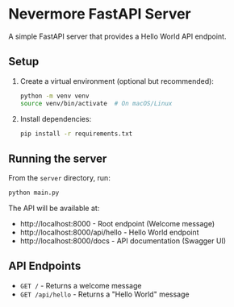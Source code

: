 # Nevermore FastAPI Server

A simple FastAPI server that provides a Hello World API endpoint.

## Setup

1. Create a virtual environment (optional but recommended):
   ```bash
   python -m venv venv
   source venv/bin/activate  # On macOS/Linux
   ```

2. Install dependencies:
   ```bash
   pip install -r requirements.txt
   ```

## Running the server

From the `server` directory, run:
```bash
python main.py
```

The API will be available at:
- http://localhost:8000 - Root endpoint (Welcome message)
- http://localhost:8000/api/hello - Hello World endpoint
- http://localhost:8000/docs - API documentation (Swagger UI)

## API Endpoints

- `GET /` - Returns a welcome message
- `GET /api/hello` - Returns a "Hello World" message
